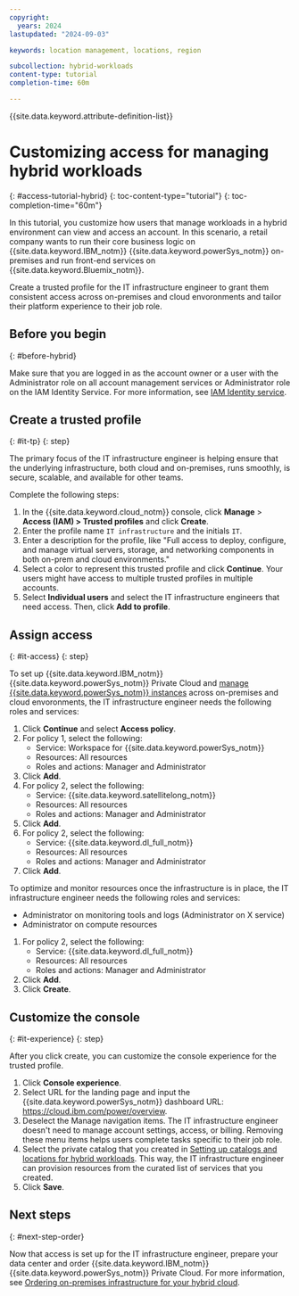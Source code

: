 ```yaml
---
copyright:
  years: 2024
lastupdated: "2024-09-03"

keywords: location management, locations, region

subcollection: hybrid-workloads
content-type: tutorial
completion-time: 60m

---
```


{{site.data.keyword.attribute-definition-list}}

# Customizing access for managing hybrid workloads
{: #access-tutorial-hybrid}
{: toc-content-type="tutorial"}
{: toc-completion-time="60m"}

In this tutorial, you customize how users that manage workloads in a hybrid environment can view and access an account. In this scenario, a retail company wants to run their core business logic on {{site.data.keyword.IBM_notm}} {{site.data.keyword.powerSys_notm}} on-premises and run front-end services on {{site.data.keyword.Bluemix_notm}}.

Create a trusted profile for the IT infrastructure engineer to grant them consistent access across on-premises and cloud envoronments and tailor their platform experience to their job role.

## Before you begin
{: #before-hybrid}

Make sure that you are logged in as the account owner or a user with the Administrator role on all account management services or Administrator role on the IAM Identity Service. For more information, see [IAM Identity service](/docs/account?topic=account-account-services#identity-service-account-management).

## Create a trusted profile
{: #it-tp}
{: step}

The primary focus of the IT infrastructure engineer is helping ensure that the underlying infrastructure, both cloud and on-premises, runs smoothly, is secure, scalable, and available for other teams.

Complete the following steps:
1. In the {{site.data.keyword.cloud_notm}} console, click **Manage** > **Access (IAM) > Trusted profiles** and click **Create**.
1. Enter the profile name `IT infrastructure` and the initials `IT`.
1. Enter a description for the profile, like "Full access to deploy, configure, and manage virtual servers, storage, and networking components in both on-prem and cloud environments."
1. Select a color to represent this trusted profile and click **Continue**. Your users might have access to multiple trusted profiles in multiple accounts.
1. Select **Individual users** and select the IT infrastructure engineers that need access. Then, click **Add to profile**.

## Assign access
{: #it-access}
{: step}

To set up {{site.data.keyword.IBM_notm}} {{site.data.keyword.powerSys_notm}} Private Cloud and [manage {{site.data.keyword.powerSys_notm}} instances](/docs/power-iaas?topic=power-iaas-modifying-instance) across on-premises and cloud envoronments, the IT infrastructure engineer needs the following roles and services:

1. Click **Continue** and select **Access policy**.
1. For policy 1, select the following:
   - Service: Workspace for {{site.data.keyword.powerSys_notm}}
   - Resources: All resources
   - Roles and actions: Manager and Administrator
1. Click **Add**.
1. For policy 2, select the following:
   - Service: {{site.data.keyword.satellitelong_notm}}
   - Resources: All resources
   - Roles and actions: Manager and Administrator
1. Click **Add**.
1. For policy 2, select the following:
   - Service: {{site.data.keyword.dl_full_notm}}
   - Resources: All resources
   - Roles and actions: Manager and Administrator
1. Click **Add**.

To optimize and monitor resources once the infrastructure is in place, the IT infrastructure engineer needs the following roles and services:
- Administrator on monitoring tools and logs (Administrator on X service)
- Administrator on compute resources

1. For policy 2, select the following:
   - Service: {{site.data.keyword.dl_full_notm}}
   - Resources: All resources
   - Roles and actions: Manager and Administrator
1. Click **Add**.
1. Click **Create**.

## Customize the console
{: #it-experience}
{: step}

After you click create, you can customize the console experience for the trusted profile.

1. Click **Console experience**.
1. Select URL for the landing page and input the {{site.data.keyword.powerSys_notm}} dashboard URL: https://cloud.ibm.com/power/overview.
1. Deselect the Manage navigation items. The IT infrastructure engineer doesn't need to manage account settings, access, or billing. Removing these menu items helps users complete tasks specific to their job role.
1. Select the private catalog that you created in [Setting up catalogs and locations for hybrid workloads](). This way, the IT infrastructure engineer can provision resources from the curated list of services that you created.
1. Click **Save**.

## Next steps
{: #next-step-order}

Now that access is set up for the IT infrastructure engineer, prepare your data center and order {{site.data.keyword.IBM_notm}} {{site.data.keyword.powerSys_notm}} Private Cloud. For more information, see [Ordering on-premises infrastructure for your hybrid cloud]().
